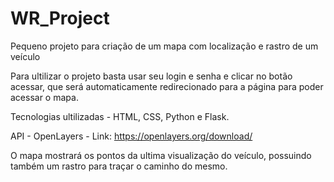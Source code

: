 # WR_Project

Pequeno projeto para criação de um mapa com localização e rastro de um veículo

Para ultilizar o projeto basta usar seu login e senha e clicar no botão acessar, que será automaticamente redirecionado para a página para poder acessar o mapa.

Tecnologias ultilizadas - HTML, CSS, Python e Flask.

API - OpenLayers - Link: https://openlayers.org/download/

O mapa mostrará os pontos da ultima visualização do veículo, possuindo também um rastro para traçar o caminho do mesmo.

